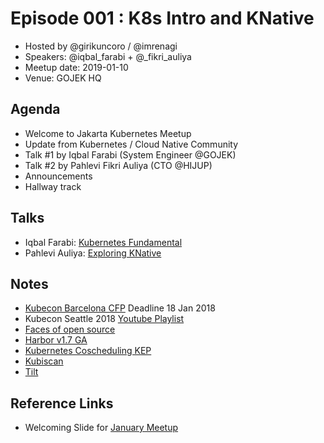 # Episode 001 : K8s Intro and KNative

- Hosted by @girikuncoro / @imrenagi
- Speakers: @iqbal_farabi + @_fikri_auliya
- Meetup date: 2019-01-10
- Venue: GOJEK HQ

## Agenda

- Welcome to Jakarta Kubernetes Meetup
- Update from Kubernetes / Cloud Native Community
- Talk #1 by Iqbal Farabi (System Engineer @GOJEK)
- Talk #2 by Pahlevi Fikri Auliya (CTO @HIJUP)
- Announcements
- Hallway track

## Talks

- Iqbal Farabi: [Kubernetes Fundamental](https://slides.com/qblfrb/kubernetesthe-ruby-way-71#/)
- Pahlevi Auliya: [Exploring KNative](bit.ly/knative)

## Notes

- [Kubecon Barcelona CFP](https://events.linuxfoundation.org/events/kubecon-cloudnativecon-europe-2019/cfp/) Deadline 18 Jan 2018
- Kubecon Seattle 2018 [Youtube Playlist](https://www.youtube.com/playlist?list=PLj6h78yzYM2PZf9eA7bhWnIh_mK1vyOfU)
- [Faces of open source](http://facesofopensource.com/)
- [Harbor v1.7 GA](https://goharbor.io/blogs/harbor-1.7.0-release/)
- [Kubernetes Coscheduling KEP](https://github.com/kubernetes/enhancements/pull/639/files)
- [Kubiscan](https://github.com/cyberark/KubiScan)
- [Tilt](https://github.com/windmilleng/tilt)


## Reference Links

- Welcoming Slide for [January Meetup](https://docs.google.com/presentation/d/1VF_u0IYnvi0f-W2siKdFV8P1x6m6qzzblgYIAc5ZPq0/edit?usp=sharing)
